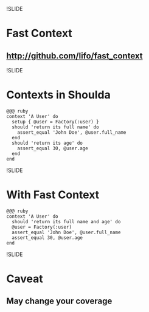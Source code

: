 !SLIDE
# Fast Context
## http://github.com/lifo/fast_context

!SLIDE
# Contexts in Shoulda
    @@@ ruby
    context 'A User' do
      setup { @user = Factory(:user) }
      should 'return its full name' do
        assert_equal 'John Doe', @user.full_name
      end
      should 'return its age' do
        assert_equal 30, @user.age
      end
    end

!SLIDE
# With Fast Context
    @@@ ruby
    context 'A User' do
      should 'return its full name and age' do
      @user = Factory(:user) 
      assert_equal 'John Doe', @user.full_name
      assert_equal 30, @user.age
    end

!SLIDE
# Caveat
## May change your coverage
